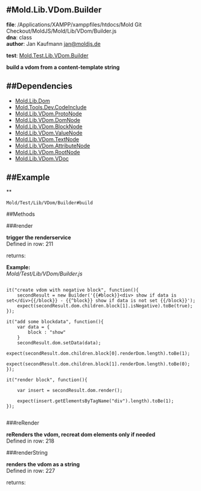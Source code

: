 
#Mold.Lib.VDom.Builder
---------------------------------------

__file__: /Applications/XAMPP/xamppfiles/htdocs/Mold Git Checkout/MoldJS/Mold/Lib/VDom/Builder.js  
__dna__: class  
__author__: Jan Kaufmann <jan@moldjs.de>  

	

__test__: [Mold.Test.Lib.VDom.Builder](../../../Mold/Test/Lib/VDom/Builder.md) 





__build a vdom from a content-template string__


##Dependencies
--------------

* [Mold.Lib.Dom](../../../Mold/Lib/Dom.md) 
* [Mold.Tools.Dev.CodeInclude](../../../Mold/Tools/Dev/CodeInclude.md) 
* [Mold.Lib.VDom.ProtoNode](../../../Mold/Lib/VDom/ProtoNode.md) 
* [Mold.Lib.VDom.DomNode](../../../Mold/Lib/VDom/DomNode.md) 
* [Mold.Lib.VDom.BlockNode](../../../Mold/Lib/VDom/BlockNode.md) 
* [Mold.Lib.VDom.ValueNode](../../../Mold/Lib/VDom/ValueNode.md) 
* [Mold.Lib.VDom.TextNode](../../../Mold/Lib/VDom/TextNode.md) 
* [Mold.Lib.VDom.AttributeNode](../../../Mold/Lib/VDom/AttributeNode.md) 
* [Mold.Lib.VDom.RootNode](../../../Mold/Lib/VDom/RootNode.md) 
* [Mold.Lib.VDom.VDoc](../../../Mold/Lib/VDom/VDoc.md) 


##Example
--------------
**

```
Mold/Test/Lib/VDom/Builder#build

```



   
##Methods
	
 

###render



__trigger the renderservice__  
Defined in row: 211  

  

returns: 


__Example:__  
*Mold/Test/Lib/VDom/Builder.js*

```

it("create vdom with negative block", function(){
	secondResult = new Builder('{{#block}}<div> show if data is set</div>{{/block}} - {{^block}} show if data is not set {{/block}}');
	expect(secondResult.dom.children.block[1].isNegative).toBe(true);
});

it("add some blockdata", function(){
	var data = {
		block : "show"
	}
	secondResult.dom.setData(data);
	expect(secondResult.dom.children.block[0].renderDom.length).toBe(1);
	expect(secondResult.dom.children.block[1].renderDom.length).toBe(0);
});

it("render block", function(){

	var insert = secondResult.dom.render();
	
	expect(insert.getElementsByTagName("div").length).toBe(1);
});


```  



###reRender



__reRenders the vdom, recreat dom elements only if needed__  
Defined in row: 218  

  






###renderString



__renders the vdom as a string__  
Defined in row: 227  

  

returns: 




 


 



		
